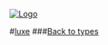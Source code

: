 
[![Logo](http://luxeengine.com/images/logo.png)](../index.html)

#[luxe](../index.html)
###[Back to types](types.html)
